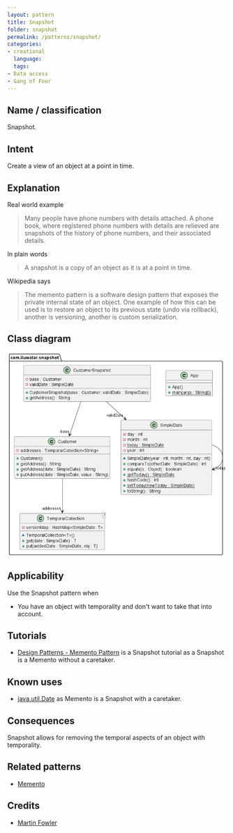 ```yaml
--- 
layout: pattern
title: Snapshot
folder: snapshot
permalink: /patterns/snapshot/
categories:
- creational 
  language: 
  tags:
- Data access
- Gang of Four
---
```


## Name / classification

Snapshot.

## Intent

Create a view of an object at a point in time.

## Explanation

Real world example

> Many people have phone numbers with details attached. A phone book, where registered phone 
> numbers with details are relieved are snapshots of the history of phone numbers, and their 
> associated details.

In plain words

> A snapshot is a copy of an object as it is at a point in time.

Wikipedia says

> The memento pattern is a software design pattern that exposes the private internal state of an 
> object. One example of how this can be used is to restore an object to its previous state 
> (undo via rollback), another is versioning, another is custom serialization.  


## Class diagram

![alt text](./etc/snapshot.urm.png "Snapshot")

## Applicability

Use the Snapshot pattern when
* You have an object with temporality and don't want to take that into 
account.

## Tutorials
* [Design Patterns - Memento Pattern](https://www.tutorialspoint.com/design_pattern/memento_pattern.htm)
 is a Snapshot tutorial as a Snapshot is a Memento without a caretaker.
  
## Known uses

* [java.util.Date](http://docs.oracle.com/javase/8/docs/api/java/util/Date.html)
 as Memento is a Snapshot with a caretaker.
## Consequences

Snapshot allows for removing the temporal aspects of an object with temporality.

## Related patterns
* [Memento](https://java-design-patterns.com/patterns/memento/)

## Credits
* [Martin Fowler](https://martinfowler.com/eaaDev/Snapshot.html)
